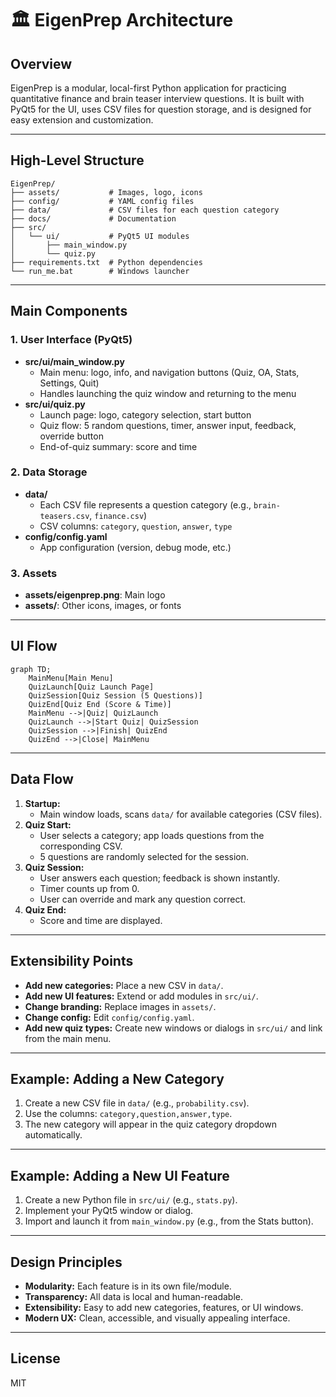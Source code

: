 # 🏛️ EigenPrep Architecture

## Overview

EigenPrep is a modular, local-first Python application for practicing quantitative finance and brain teaser interview questions. It is built with PyQt5 for the UI, uses CSV files for question storage, and is designed for easy extension and customization.

---

## High-Level Structure

```
EigenPrep/
├── assets/           # Images, logo, icons
├── config/           # YAML config files
├── data/             # CSV files for each question category
├── docs/             # Documentation
├── src/
│   └── ui/           # PyQt5 UI modules
│       ├── main_window.py
│       └── quiz.py
├── requirements.txt  # Python dependencies
└── run_me.bat        # Windows launcher
```

---

## Main Components

### 1. User Interface (PyQt5)
- **src/ui/main_window.py**
  - Main menu: logo, info, and navigation buttons (Quiz, OA, Stats, Settings, Quit)
  - Handles launching the quiz window and returning to the menu
- **src/ui/quiz.py**
  - Launch page: logo, category selection, start button
  - Quiz flow: 5 random questions, timer, answer input, feedback, override button
  - End-of-quiz summary: score and time

### 2. Data Storage
- **data/**
  - Each CSV file represents a question category (e.g., `brain-teasers.csv`, `finance.csv`)
  - CSV columns: `category`, `question`, `answer`, `type`
- **config/config.yaml**
  - App configuration (version, debug mode, etc.)

### 3. Assets
- **assets/eigenprep.png**: Main logo
- **assets/**: Other icons, images, or fonts

---

## UI Flow

```mermaid
graph TD;
    MainMenu[Main Menu]
    QuizLaunch[Quiz Launch Page]
    QuizSession[Quiz Session (5 Questions)]
    QuizEnd[Quiz End (Score & Time)]
    MainMenu -->|Quiz| QuizLaunch
    QuizLaunch -->|Start Quiz| QuizSession
    QuizSession -->|Finish| QuizEnd
    QuizEnd -->|Close| MainMenu
```

---

## Data Flow

1. **Startup:**
   - Main window loads, scans `data/` for available categories (CSV files).
2. **Quiz Start:**
   - User selects a category; app loads questions from the corresponding CSV.
   - 5 questions are randomly selected for the session.
3. **Quiz Session:**
   - User answers each question; feedback is shown instantly.
   - Timer counts up from 0.
   - User can override and mark any question correct.
4. **Quiz End:**
   - Score and time are displayed.

---

## Extensibility Points

- **Add new categories:** Place a new CSV in `data/`.
- **Add new UI features:** Extend or add modules in `src/ui/`.
- **Change branding:** Replace images in `assets/`.
- **Change config:** Edit `config/config.yaml`.
- **Add new quiz types:** Create new windows or dialogs in `src/ui/` and link from the main menu.

---

## Example: Adding a New Category
1. Create a new CSV file in `data/` (e.g., `probability.csv`).
2. Use the columns: `category,question,answer,type`.
3. The new category will appear in the quiz category dropdown automatically.

---

## Example: Adding a New UI Feature
1. Create a new Python file in `src/ui/` (e.g., `stats.py`).
2. Implement your PyQt5 window or dialog.
3. Import and launch it from `main_window.py` (e.g., from the Stats button).

---

## Design Principles
- **Modularity:** Each feature is in its own file/module.
- **Transparency:** All data is local and human-readable.
- **Extensibility:** Easy to add new categories, features, or UI windows.
- **Modern UX:** Clean, accessible, and visually appealing interface.

---

## License

MIT 